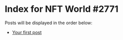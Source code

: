 # Index for NFT World #2771
Posts will be displayed in the order below:

- [Your first post](./001-first.md)


